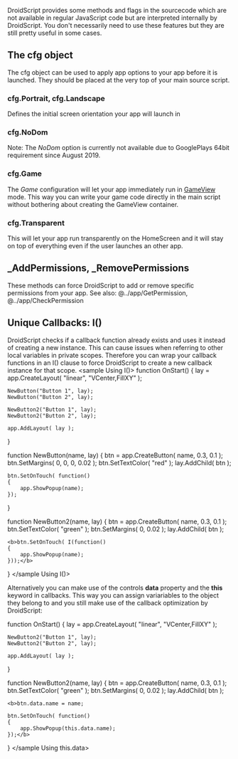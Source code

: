 DroidScript provides some methods and flags in the sourcecode which are not available in regular JavaScript code but are interpreted internally by DroidScript.
You don't necessarily need to use these features but they are still pretty useful in some cases.

## The cfg object
The cfg object can be used to apply app options to your app before it is launched.
They should be placed at the very top of your main source script.

### cfg.Portrait, cfg.Landscape
Defines the initial screen orientation your app will launch in

### cfg.NoDom
<red>Note: The _NoDom_ option is currently not available due to GooglePlays 64bit requirement since August 2019.</red>
<!--By default your script is executed by a WebView which supports DOM elements and functions which are typically available in a web environment.

The NoDom config will make use of [googles V8 engine](https://v8.dev) instead which will cause these DOM objects not being available any more.
For example setInterval and setTimeout will not be available any more, but you can use the **app.@../app/Animate method instead**.

Furthermore the use of V8 will increase the execution speed of your app. Specifically it will increase the speed of app.* calls. Your app will commonly execute 3 to 8 times faster than usual which is quite useful when animating stuff or when creating ans modifying a huge amount of app controls.-->

### cfg.Game
The _Game_ configuration will let your app immediately run in [GameView](../app/CreateGameView.htm) mode. This way you can write your game code directly in the main script without bothering about creating the GameView container.

### cfg.Transparent
This will let your app run transparently on the HomeScreen and it will stay on top of everything even if the user launches an other app.
<premium>

## _AddPermissions, _RemovePermissions
These methods can force DroidScript to add or remove specific permissions from your app.
See also: @../app/GetPermission, @../app/CheckPermission

## Unique Callbacks: I()
DroidScript checks if a callback function already exists and uses it instead of creating a new instance.
This can cause issues when referring to other local variables in private scopes.
Therefore you can wrap your callback functions in an I() clause to force DroidScript to create a new callback instance for that scope.
<sample Using I()>
function OnStart()
{
	lay = app.CreateLayout( "linear", "VCenter,FillXY" );

	NewButton("Button 1", lay);
	NewButton("Button 2", lay);

	NewButton2("Button 1", lay);
	NewButton2("Button 2", lay);

	app.AddLayout( lay );
}

function NewButton(name, lay) {
	btn = app.CreateButton( name, 0.3, 0.1 );
	btn.SetMargins( 0, 0, 0, 0.02 );
	btn.SetTextColor( "red" );
	lay.AddChild( btn );

	btn.SetOnTouch( function()
	{
		app.ShowPopup(name);
	});
}

function NewButton2(name, lay) {
	btn = app.CreateButton( name, 0.3, 0.1 );
	btn.SetTextColor( "green" );
	btn.SetMargins( 0, 0.02 );
	lay.AddChild( btn );

	<b>btn.SetOnTouch( I(function()
	{
		app.ShowPopup(name);
	}));</b>
}
</sample Using I()>

Alternatively you can make use of the controls **data** property and the **this** keyword in callbacks.
This way you can assign variariables to the object they belong to and you still make use of the callback optimization by DroidScript:

<sample Using this.data>
function OnStart()
{
	lay = app.CreateLayout( "linear", "VCenter,FillXY" );

	NewButton2("Button 1", lay);
	NewButton2("Button 2", lay);

	app.AddLayout( lay );
}

function NewButton2(name, lay) {
	btn = app.CreateButton( name, 0.3, 0.1 );
	btn.SetTextColor( "green" );
	btn.SetMargins( 0, 0.02 );
	lay.AddChild( btn );

	<b>btn.data.name = name;

	btn.SetOnTouch( function()
	{
		app.ShowPopup(this.data.name);
	});</b>
}
</sample Using this.data>
